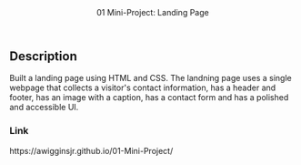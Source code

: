 <Header>01 Mini-Project: Landing Page</Header>

<h2>Description</h2>
<p>Built a landing page using HTML and CSS. The landning page uses a single webpage that collects a visitor's contact information, has a header and footer, has an image with a caption, has a contact form and has a polished and accessible UI.</p>

<h3>Link</h3>
<p>https://awigginsjr.github.io/01-Mini-Project/</p>
